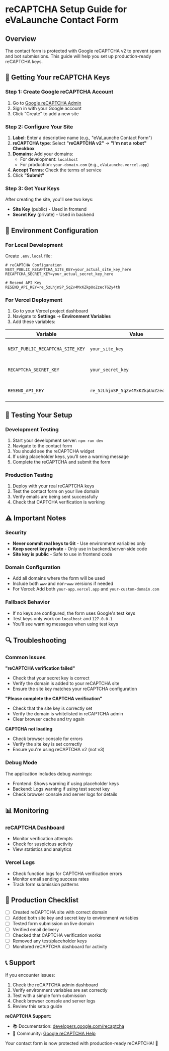 # reCAPTCHA Setup Guide for eVaLaunche Contact Form

## Overview
The contact form is protected with Google reCAPTCHA v2 to prevent spam and bot submissions. This guide will help you set up production-ready reCAPTCHA keys.

## 🚀 Getting Your reCAPTCHA Keys

### Step 1: Create Google reCAPTCHA Account
1. Go to [Google reCAPTCHA Admin](https://www.google.com/recaptcha/admin)
2. Sign in with your Google account
3. Click "Create" to add a new site

### Step 2: Configure Your Site
1. **Label**: Enter a descriptive name (e.g., "eVaLaunche Contact Form")
2. **reCAPTCHA type**: Select **"reCAPTCHA v2"** → **"I'm not a robot" Checkbox**
3. **Domains**: Add your domains:
   - For development: `localhost`
   - For production: `your-domain.com` (e.g., `eVaLaunche.vercel.app`)
4. **Accept Terms**: Check the terms of service
5. Click **"Submit"**

### Step 3: Get Your Keys
After creating the site, you'll see two keys:
- **Site Key** (public) - Used in frontend
- **Secret Key** (private) - Used in backend

## 🔧 Environment Configuration

### For Local Development
Create `.env.local` file:
```env
# reCAPTCHA Configuration
NEXT_PUBLIC_RECAPTCHA_SITE_KEY=your_actual_site_key_here
RECAPTCHA_SECRET_KEY=your_actual_secret_key_here

# Resend API Key
RESEND_API_KEY=re_5zLhjnSP_5qZv4MxKZkpUoZzecTG2y4th
```

### For Vercel Deployment
1. Go to your Vercel project dashboard
2. Navigate to **Settings** → **Environment Variables**
3. Add these variables:

| Variable | Value | Description |
|----------|-------|-------------|
| `NEXT_PUBLIC_RECAPTCHA_SITE_KEY` | `your_site_key` | Public reCAPTCHA key |
| `RECAPTCHA_SECRET_KEY` | `your_secret_key` | Private reCAPTCHA key |
| `RESEND_API_KEY` | `re_5zLhjnSP_5qZv4MxKZkpUoZzecTG2y4th` | Resend email API key |

## 🧪 Testing Your Setup

### Development Testing
1. Start your development server: `npm run dev`
2. Navigate to the contact form
3. You should see the reCAPTCHA widget
4. If using placeholder keys, you'll see a warning message
5. Complete the reCAPTCHA and submit the form

### Production Testing
1. Deploy with your real reCAPTCHA keys
2. Test the contact form on your live domain
3. Verify emails are being sent successfully
4. Check that CAPTCHA verification is working

## ⚠️ Important Notes

### Security
- **Never commit real keys to Git** - Use environment variables only
- **Keep secret key private** - Only use in backend/server-side code
- **Site key is public** - Safe to use in frontend code

### Domain Configuration
- Add all domains where the form will be used
- Include both `www` and non-`www` versions if needed
- For Vercel: Add both `your-app.vercel.app` and `your-custom-domain.com`

### Fallback Behavior
- If no keys are configured, the form uses Google's test keys
- Test keys only work on `localhost` and `127.0.0.1`
- You'll see warning messages when using test keys

## 🔍 Troubleshooting

### Common Issues

**"reCAPTCHA verification failed"**
- Check that your secret key is correct
- Verify the domain is added to your reCAPTCHA site
- Ensure the site key matches your reCAPTCHA configuration

**"Please complete the CAPTCHA verification"**
- Check that the site key is correctly set
- Verify the domain is whitelisted in reCAPTCHA admin
- Clear browser cache and try again

**CAPTCHA not loading**
- Check browser console for errors
- Verify the site key is set correctly
- Ensure you're using reCAPTCHA v2 (not v3)

### Debug Mode
The application includes debug warnings:
- Frontend: Shows warning if using placeholder keys
- Backend: Logs warning if using test secret key
- Check browser console and server logs for details

## 📊 Monitoring

### reCAPTCHA Dashboard
- Monitor verification attempts
- Check for suspicious activity
- View statistics and analytics

### Vercel Logs
- Check function logs for CAPTCHA verification errors
- Monitor email sending success rates
- Track form submission patterns

## 🚀 Production Checklist

- [ ] Created reCAPTCHA site with correct domain
- [ ] Added both site key and secret key to environment variables
- [ ] Tested form submission on live domain
- [ ] Verified email delivery
- [ ] Checked that CAPTCHA verification works
- [ ] Removed any test/placeholder keys
- [ ] Monitored reCAPTCHA dashboard for activity

## 📞 Support

If you encounter issues:
1. Check the reCAPTCHA admin dashboard
2. Verify environment variables are set correctly
3. Test with a simple form submission
4. Check browser console and server logs
5. Review this setup guide

**reCAPTCHA Support:**
- 📚 Documentation: [developers.google.com/recaptcha](https://developers.google.com/recaptcha)
- 💬 Community: [Google reCAPTCHA Help](https://support.google.com/recaptcha)

Your contact form is now protected with production-ready reCAPTCHA! 🎉
